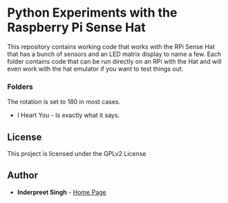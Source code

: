 # Python Experiments with the Raspberry Pi Sense Hat

This repository contains working code that works with the RPi Sense Hat that has a bunch of sensors and an LED matrix display to name a few.
Each folder contains code that can be run directly on an RPi with the Hat and will even work with the hat emulator if you want to test things out.

### Folders

The rotation is set to 180 in most cases.

* I Heart You - Is exactly what it says. 

## License

This project is licensed under the GPLv2 License

## Author

* **Inderpreet Singh** - [Home Page](https://inderpreet.github.io)
